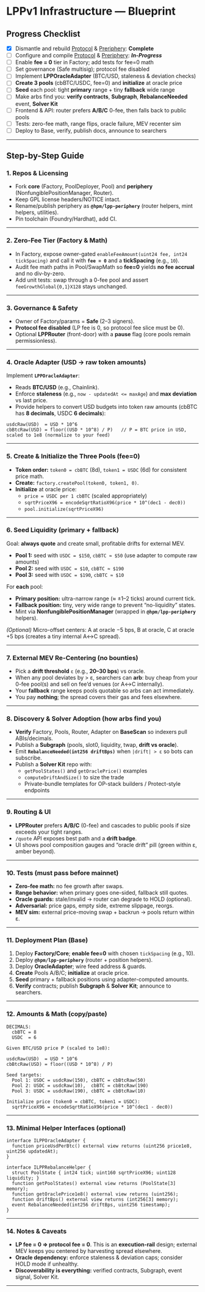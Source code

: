 # LPPv1 Infrastructure — Blueprint

## Progress Checklist

- [X] Dismantle and rebuild [Protocol](https://github.com/Art-Sells/HPM/tree/main/MASS/LPP/LPPCodeBase/Infrastructure/Protocol) & [Preriphery](https://github.com/Art-Sells/HPM/tree/main/MASS/LPP/LPPCodeBase/Infrastructure/Periphery): **Complete**
- [ ] Configure and compile [Protocol](https://github.com/Art-Sells/HPM/tree/main/MASS/LPP/LPPCodeBase/Infrastructure/Protocol) & [Preriphery](https://github.com/Art-Sells/HPM/tree/main/MASS/LPP/LPPCodeBase/Infrastructure/Periphery): ***In-Progress***
- [ ] Enable **fee = 0** tier in Factory; add tests for fee=0 math
- [ ] Set governance (Safe multisig); protocol fee disabled  
- [ ] Implement **LPPOracleAdapter** (BTC/USD, staleness & deviation checks)  
- [ ] **Create 3 pools** (cbBTC/USDC, fee=0) and **initialize** at oracle price  
- [ ] **Seed** each pool: tight **primary** range + tiny **fallback** wide range  
- [ ] Make arbs find you: **verify contracts**, **Subgraph**, **RebalanceNeeded** event, **Solver Kit**  
- [ ] Frontend & API: router prefers **A/B/C** 0-fee, then falls back to public pools  
- [ ] Tests: zero-fee math, range flips, oracle failure, MEV recenter sim  
- [ ] Deploy to Base, verify, publish docs, announce to searchers

---

## Step-by-Step Guide

### 1. Repos & Licensing
- Fork **core** (Factory, PoolDeployer, Pool) and **periphery** (NonfungiblePositionManager, Router).  
- Keep GPL license headers/NOTICE intact.  
- Rename/publish periphery as **`@hpm/lpp-periphery`** (router helpers, mint helpers, utilities).  
- Pin toolchain (Foundry/Hardhat), add CI.

---

### 2. Zero-Fee Tier (Factory & Math)
- In Factory, expose owner-gated `enableFeeAmount(uint24 fee, int24 tickSpacing)` and call it with **`fee = 0`** and a **tickSpacing** (e.g., `10`).  
- Audit fee math paths in Pool/SwapMath so **fee=0** yields **no fee accrual** and no div-by-zero.  
- Add unit tests: swap through a 0-fee pool and assert `feeGrowthGlobal{0,1}X128` stays unchanged.

---

### 3. Governance & Safety
- Owner of Factory/params = **Safe** (2–3 signers).  
- **Protocol fee disabled** (LP fee is 0, so protocol fee slice must be 0).  
- Optional **LPPRouter** (front-door) with a **pause** flag (core pools remain permissionless).

---

### 4. Oracle Adapter (USD → raw token amounts)
Implement **`LPPOracleAdapter`**:
- Reads **BTC/USD** (e.g., Chainlink).  
- Enforce **staleness** (e.g., `now - updatedAt <= maxAge`) and **max deviation** vs last price.  
- Provide helpers to convert USD budgets into token raw amounts (cbBTC has **8 decimals**, USDC **6 decimals**):

```
usdcRaw(USD)  = USD * 10^6
cbBtcRaw(USD) = floor((USD * 10^8) / P)   // P = BTC price in USD, scaled to 1e8 (normalize to your feed)
```

---

### 5. Create & Initialize the Three Pools (fee=0)
- **Token order:** `token0 = cbBTC` (8d), `token1 = USDC` (6d) for consistent price math.  
- **Create:** `factory.createPool(token0, token1, 0)`.  
- **Initialize** at oracle price:
  - `price = USDC per 1 cbBTC` (scaled appropriately)  
  - `sqrtPriceX96 = encodeSqrtRatioX96(price * 10^(dec1 - dec0))`  
  - `pool.initialize(sqrtPriceX96)`

---

### 6. Seed Liquidity (primary + fallback)
Goal: **always quote** and create small, profitable drifts for external MEV.

- **Pool 1:** seed with `USDC = $150`, `cbBTC ≈ $50` (use adapter to compute raw amounts)  
- **Pool 2:** seed with `USDC = $10`,  `cbBTC ≈ $190`  
- **Pool 3:** seed with `USDC = $190`, `cbBTC ≈ $10`  

For **each** pool:
- **Primary position:** ultra-narrow range (≈ ±1–2 ticks) around current tick.  
- **Fallback position:** tiny, very wide range to prevent “no-liquidity” states.  
- Mint via **NonfungiblePositionManager** (wrapped in **`@hpm/lpp-periphery`** helpers).

*(Optional)* Micro-offset centers: A at oracle −5 bps, B at oracle, C at oracle +5 bps (creates a tiny internal A↔C spread).

---

### 7. External MEV Re-Centering (no bounties)
- Pick a **drift threshold** `ε` (e.g., **20–30 bps**) vs oracle.  
- When any pool deviates by > ε, searchers can **arb**: buy cheap from your 0-fee pool(s) and sell on fee’d venues (or A↔C internally).  
- Your **fallback** range keeps pools quotable so arbs can act immediately.  
- You pay **nothing**; the spread covers their gas and fees elsewhere.

---

### 8. Discovery & Solver Adoption (how arbs find you)
- **Verify** Factory, Pools, Router, Adapter on **BaseScan** so indexers pull ABIs/decimals.  
- Publish a **Subgraph** (pools, slot0, liquidity, twap, **drift vs oracle**).  
- Emit **`RebalanceNeeded(int256 driftBps)`** when `|drift| > ε` so bots can subscribe.  
- Publish a **Solver Kit** repo with:
  - `getPoolStates()` and `getOraclePrice()` examples  
  - `computeDriftAndSize()` to size the trade  
  - Private-bundle templates for OP-stack builders / Protect-style endpoints

---

### 9. Routing & UI
- **LPPRouter** prefers **A/B/C** (0-fee) and cascades to public pools if size exceeds your tight ranges.  
- `/quote` API exposes best path and a **drift badge**.  
- UI shows pool composition gauges and “oracle drift” pill (green within ε, amber beyond).

---

### 10. Tests (must pass before mainnet)
- **Zero-fee math:** no fee growth after swaps.  
- **Range behavior:** when primary goes one-sided, fallback still quotes.  
- **Oracle guards:** stale/invalid → router can degrade to HOLD (optional).  
- **Adversarial:** price gaps, empty side, extreme slippage, reorgs.  
- **MEV sim:** external price-moving swap + backrun → pools return within ε.

---

### 11. Deployment Plan (Base)
1. Deploy **Factory/Core**; **enable fee=0** with chosen `tickSpacing` (e.g., 10).  
2. Deploy **`@hpm/lpp-periphery`** (router + position helpers).  
3. Deploy **OracleAdapter**; wire feed address & guards.  
4. **Create** Pools A/B/C; **initialize** at oracle price.  
5. **Seed** primary + fallback positions using adapter-computed amounts.  
6. **Verify** contracts; publish **Subgraph** & **Solver Kit**; announce to searchers.

---

### 12. Amounts & Math (copy/paste)

```
DECIMALS:
  cbBTC = 8
  USDC  = 6

Given BTC/USD price P (scaled to 1e8):

usdcRaw(USD)  = USD * 10^6
cbBtcRaw(USD) = floor((USD * 10^8) / P)

Seed targets:
  Pool 1: USDC = usdcRaw(150), cbBTC = cbBtcRaw(50)
  Pool 2: USDC = usdcRaw(10),  cbBTC = cbBtcRaw(190)
  Pool 3: USDC = usdcRaw(190), cbBTC = cbBtcRaw(10)

Initialize price (token0 = cbBTC, token1 = USDC):
  sqrtPriceX96 = encodeSqrtRatioX96(price * 10^(dec1 - dec0))
```

---

### 13. Minimal Helper Interfaces (optional)

```solidity
interface ILPPOracleAdapter {
  function priceUsdPerBtc() external view returns (uint256 price1e8, uint256 updatedAt);
}

interface ILPPRebalanceHelper {
  struct PoolState { int24 tick; uint160 sqrtPriceX96; uint128 liquidity; }
  function getPoolStates() external view returns (PoolState[3] memory);
  function getOraclePrice1e8() external view returns (uint256);
  function driftBps() external view returns (int256[3] memory);
  event RebalanceNeeded(int256 driftBps, uint256 timestamp);
}
```

---

### 14. Notes & Caveats
- **LP fee = 0 ⇒ protocol fee = 0**. This is an **execution-rail** design; external MEV keeps you centered by harvesting spread elsewhere.  
- **Oracle dependency:** enforce staleness & deviation caps; consider HOLD mode if unhealthy.  
- **Discoverability is everything:** verified contracts, Subgraph, event signal, Solver Kit.

---

